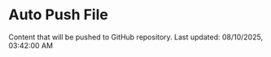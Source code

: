 # Auto Push File

Content that will be pushed to GitHub repository.
Last updated: 08/10/2025, 03:42:00 AM